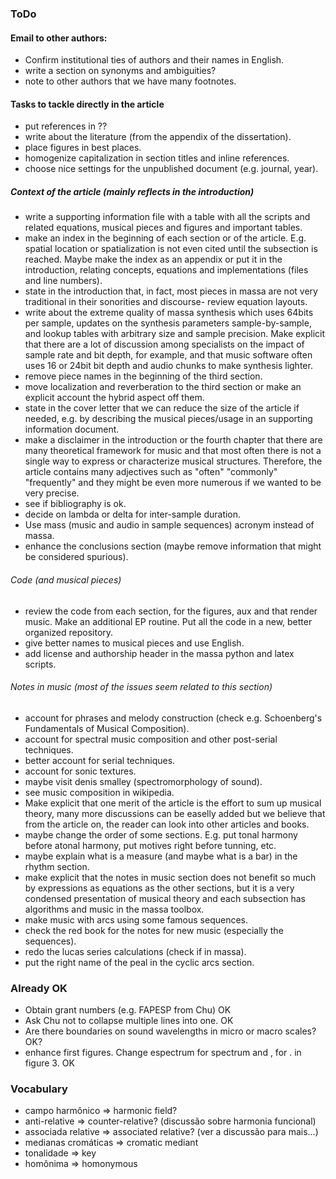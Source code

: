 ### ToDo

#### Email to other authors:
- Confirm institutional ties of authors and their names in English.
- write a section on synonyms and ambiguities?
- note to other authors that we have many footnotes.

#### Tasks to tackle directly in the article
- put references in ??
- write about the literature (from the appendix of the dissertation).
- place figures in best places.
- homogenize capitalization in section titles and inline references.
- choose nice settings for the unpublished document (e.g. journal, year).

##### Context of the article (mainly reflects in the introduction)
- write a supporting information file with a table with all the scripts and related equations, musical pieces and figures and important tables.
- make an index in the beginning of each section or of the article. E.g. spatial location or spatialization is not even cited until the subsection is reached. Maybe make the index as an appendix or put it in the introduction, relating concepts, equations and implementations (files and line numbers).
- state in the introduction that, in fact, most pieces in massa are not very traditional in their sonorities and discourse- review equation layouts.
- write about the extreme quality of massa synthesis which uses 64bits per sample,
updates on the synthesis parameters sample-by-sample, and lookup tables with arbitrary size and sample precision.
Make explicit that there are a lot of discussion among specialists on the impact of sample rate and bit depth, for example, and that music software often uses 16 or 24bit bit depth and audio chunks to make synthesis lighter.
- remove piece names in the beginning of the third section.
- move localization and reverberation to the third section or make an explicit account the hybrid aspect off them.
- state in the cover letter that we can reduce the size of the article if needed, e.g. by describing the musical pieces/usage in an supporting information document.
- make a disclaimer in the introduction or the fourth chapter that there are many theoretical framework for music and that most often there is not a single way to express or characterize musical structures.
Therefore, the article contains many adjectives such as "often" "commonly" "frequently" and they might be even more numerous if we wanted to be very precise.
- see if bibliography is ok.
- decide on lambda or delta for inter-sample duration.
- Use mass (music and audio in sample sequences) acronym instead of massa.
- enhance the conclusions section (maybe remove information that might be considered spurious).

###### Code (and musical pieces)
- review the code from each section, for the figures, aux and that render music. Make an additional EP routine.
Put all the code in a new, better organized repository.
- give better names to musical pieces and use English.
- add license and authorship header in the massa python and latex scripts.

###### Notes in music (most of the issues seem related to this section)
- account for phrases and melody construction (check e.g. Schoenberg's Fundamentals of Musical Composition).
- account for spectral music composition and other post-serial techniques.
- better account for serial techniques.
- account for sonic textures.
- maybe visit denis smalley (spectromorphology of sound).
- see music composition in wikipedia.
- Make explicit that one merit of the article is the effort to sum up musical theory, many more discussions can be easelly added but we believe that from the article on, the reader can look into other articles and books.
- maybe change the order of some sections. E.g. put tonal harmony before atonal harmony, put motives right before tunning, etc.
- maybe explain what is a measure (and maybe what is a bar) in the rhythm section.
- make explicit that the notes in music section does not benefit so much by expressions as equations as the other sections, but it is a very condensed presentation of musical theory and each subsection has algorithms and music in the massa toolbox.
- make music with arcs using some famous sequences.
- check the red book for the notes for new music (especially the sequences).
- redo the lucas series calculations (check if in massa).
- put the right name of the peal in the cyclic arcs section.

### Already OK
- Obtain grant numbers (e.g. FAPESP from Chu) OK
- Ask Chu not to collapse multiple lines into one. OK
- Are there boundaries on sound wavelengths in micro or macro scales? OK?
- enhance first figures. Change espectrum for spectrum and , for . in figure 3. OK

### Vocabulary
- campo harmônico => harmonic field?
- anti-relative => counter-relative? (discussão sobre harmonia funcional)
- associada relative => associated relative? (ver a discussão para mais...)
- medianas cromáticas => cromatic mediant
- tonalidade => key
- homônima => homonymous
